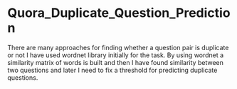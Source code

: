 # Quora_Duplicate_Question_Prediction
There are many approaches for finding whether a question pair is duplicate or not
I have used wordnet library initially for the task. By using wordnet a similarity matrix of words is built and then I have found similarity between two questions and later I need to fix a threshold for predicting duplicate questions. 
